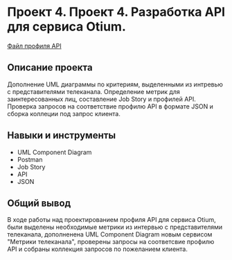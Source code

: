 # Проект 4. Проект 4. Разработка API для сервиса Otium.

[Файл профиля API](https://github.com/KirillZavarzin/Portfolio/blob/d282258cf883629f63ffc978d231ef15de626095/Project2/%D0%A1%D0%BF%D0%B5%D1%86%D0%B8%D1%84%D0%B8%D0%BA%D0%B0%D1%86%D0%B8%D1%8F%20%D1%82%D1%80%D0%B5%D0%B1%D0%BE%D0%B2%D0%B0%D0%BD%D0%B8%D0%B8%CC%86%20%D0%BA%20%D0%9F%D0%9E%20%D0%9D%D0%B0%D0%BA%D0%B0%D1%80%D0%B0%D0%B1%D0%B8%D0%BD%D0%B5.pdf)

## Описание проекта 
Дополнение UML диаграммы по критериям, выделенными из интревью с представителями телеканала. Определение метрик для заинтересованных лиц, составление Job Story и профилей API. Проверка запросов на соответствие профилю API в формате JSON и сборка коллеции под запрос клиента.
## Навыки и инструменты 
* UML Component Diagram
* Postman
* Job Story
* API
* JSON
## Общий вывод
В ходе работы над проектированием профиля API для сервиса Otium, были выделены необходимые метрики из интервью с представителями телеканала, дополненена UML Component Diagram новым сервисом "Метрики телеканала", проверены запросы на соответсвие профилю  API и собраны коллекция запросов по пожеланием клиента. 
